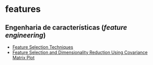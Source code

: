 # features

## Engenharia de características \(_feature engineering_\)

* [Feature Selection Techniques](https://towardsdatascience.com/feature-selection-techniques-1bfab5fe0784)
* [Feature Selection and Dimensionality Reduction Using Covariance Matrix Plot](https://medium.com/towards-artificial-intelligence/feature-selection-and-dimensionality-reduction-using-covariance-matrix-plot-b4c7498abd07)



